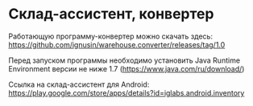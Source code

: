 # Склад-ассистент, конвертер
Работающую программу-конвертер можно скачать здесь: https://github.com/ignusin/warehouse.converter/releases/tag/1.0

Перед запуском программы необходимо установить Java Runtime Environment версии не ниже 1.7 (https://www.java.com/ru/download/)


Ссылка на склад-ассистент для Android: https://play.google.com/store/apps/details?id=iglabs.android.inventory
